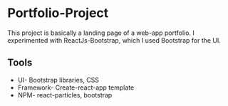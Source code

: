 # Portfolio-Project
This project is basically a landing page of a web-app portfolio. I experimented with ReactJs-Bootstrap, which I used Bootstrap for the UI.

## Tools
* UI- Bootstrap libraries, CSS
* Framework- Create-react-app template
* NPM- react-particles, bootstrap
